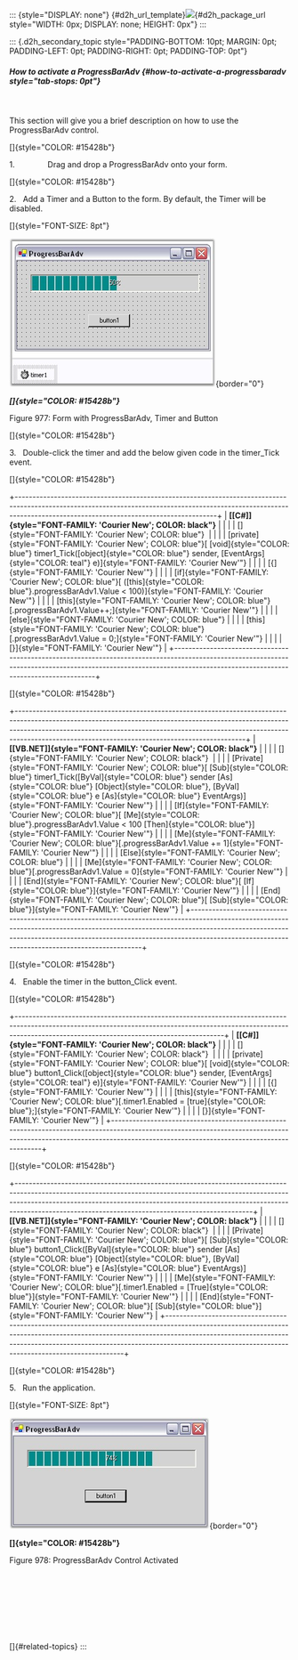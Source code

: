::: {style="DISPLAY: none"}
[](ms-xhelp:///?Id=d2h_url_template){#d2h_url_template}![](!package_url!){#d2h_package_url style="WIDTH: 0px; DISPLAY: none; HEIGHT: 0px"}
:::

::: {.d2h_secondary_topic style="PADDING-BOTTOM: 10pt; MARGIN: 0pt; PADDING-LEFT: 0pt; PADDING-RIGHT: 0pt; PADDING-TOP: 0pt"}
##### How to activate a ProgressBarAdv {#how-to-activate-a-progressbaradv style="tab-stops: 0pt"}

 

This section will give you a brief description on how to use the ProgressBarAdv control.

[]{style="COLOR: #15428b"} 

1.               Drag and drop a ProgressBarAdv onto your form.

[]{style="COLOR: #15428b"} 

2.   Add a Timer and a Button to the form. By default, the Timer will be disabled.

[]{style="FONT-SIZE: 8pt"} 

![](ImagesExt/image76_961.jpg){border="0"}

***[]{style="COLOR: #15428b"}*** 

Figure 977: Form with ProgressBarAdv, Timer and Button

[]{style="COLOR: #15428b"} 

3.   Double-click the timer and add the below given code in the timer_Tick event.

[]{style="COLOR: #15428b"} 

+--------------------------------------------------------------------------------------------------------------------------------------------------------------------------------------------------------------------+
| **[\[C#\]]{style="FONT-FAMILY: 'Courier New'; COLOR: black"}**                                                                                                                                                     |
|                                                                                                                                                                                                                    |
| []{style="FONT-FAMILY: 'Courier New'; COLOR: blue"}                                                                                                                                                                |
|                                                                                                                                                                                                                    |
| [private]{style="FONT-FAMILY: 'Courier New'; COLOR: blue"}[ [void]{style="COLOR: blue"} timer1_Tick([object]{style="COLOR: blue"} sender, [EventArgs]{style="COLOR: teal"} e)]{style="FONT-FAMILY: 'Courier New'"} |
|                                                                                                                                                                                                                    |
| [{]{style="FONT-FAMILY: 'Courier New'"}                                                                                                                                                                            |
|                                                                                                                                                                                                                    |
| [if]{style="FONT-FAMILY: 'Courier New'; COLOR: blue"}[ ([this]{style="COLOR: blue"}.progressBarAdv1.Value \< 100)]{style="FONT-FAMILY: 'Courier New'"}                                                             |
|                                                                                                                                                                                                                    |
| [this]{style="FONT-FAMILY: 'Courier New'; COLOR: blue"}[.progressBarAdv1.Value++;]{style="FONT-FAMILY: 'Courier New'"}                                                                                             |
|                                                                                                                                                                                                                    |
| [else]{style="FONT-FAMILY: 'Courier New'; COLOR: blue"}                                                                                                                                                            |
|                                                                                                                                                                                                                    |
| [this]{style="FONT-FAMILY: 'Courier New'; COLOR: blue"}[.progressBarAdv1.Value = 0;]{style="FONT-FAMILY: 'Courier New'"}                                                                                           |
|                                                                                                                                                                                                                    |
| [}]{style="FONT-FAMILY: 'Courier New'"}                                                                                                                                                                            |
+--------------------------------------------------------------------------------------------------------------------------------------------------------------------------------------------------------------------+

[]{style="COLOR: #15428b"} 

+----------------------------------------------------------------------------------------------------------------------------------------------------------------------------------------------------------------------------------------------------------------------------------------------------------+
| **[\[VB.NET\]]{style="FONT-FAMILY: 'Courier New'; COLOR: black"}**                                                                                                                                                                                                                                       |
|                                                                                                                                                                                                                                                                                                          |
| []{style="FONT-FAMILY: 'Courier New'; COLOR: black"}                                                                                                                                                                                                                                                     |
|                                                                                                                                                                                                                                                                                                          |
| [Private]{style="FONT-FAMILY: 'Courier New'; COLOR: blue"}[ [Sub]{style="COLOR: blue"} timer1_Tick([ByVal]{style="COLOR: blue"} sender [As]{style="COLOR: blue"} [Object]{style="COLOR: blue"}, [ByVal]{style="COLOR: blue"} e [As]{style="COLOR: blue"} EventArgs)]{style="FONT-FAMILY: 'Courier New'"} |
|                                                                                                                                                                                                                                                                                                          |
| [If]{style="FONT-FAMILY: 'Courier New'; COLOR: blue"}[ [Me]{style="COLOR: blue"}.progressBarAdv1.Value \< 100 [Then]{style="COLOR: blue"}]{style="FONT-FAMILY: 'Courier New'"}                                                                                                                           |
|                                                                                                                                                                                                                                                                                                          |
| [Me]{style="FONT-FAMILY: 'Courier New'; COLOR: blue"}[.progressBarAdv1.Value += 1]{style="FONT-FAMILY: 'Courier New'"}                                                                                                                                                                                   |
|                                                                                                                                                                                                                                                                                                          |
| [Else]{style="FONT-FAMILY: 'Courier New'; COLOR: blue"}                                                                                                                                                                                                                                                  |
|                                                                                                                                                                                                                                                                                                          |
| [Me]{style="FONT-FAMILY: 'Courier New'; COLOR: blue"}[.progressBarAdv1.Value = 0]{style="FONT-FAMILY: 'Courier New'"}                                                                                                                                                                                    |
|                                                                                                                                                                                                                                                                                                          |
| [End]{style="FONT-FAMILY: 'Courier New'; COLOR: blue"}[ [If]{style="COLOR: blue"}]{style="FONT-FAMILY: 'Courier New'"}                                                                                                                                                                                   |
|                                                                                                                                                                                                                                                                                                          |
| [End]{style="FONT-FAMILY: 'Courier New'; COLOR: blue"}[ [Sub]{style="COLOR: blue"}]{style="FONT-FAMILY: 'Courier New'"}                                                                                                                                                                                  |
+----------------------------------------------------------------------------------------------------------------------------------------------------------------------------------------------------------------------------------------------------------------------------------------------------------+

[]{style="COLOR: #15428b"} 

4.   Enable the timer in the button_Click event.

[]{style="COLOR: #15428b"} 

+----------------------------------------------------------------------------------------------------------------------------------------------------------------------------------------------------------------------+
| **[\[C#\]]{style="FONT-FAMILY: 'Courier New'; COLOR: black"}**                                                                                                                                                       |
|                                                                                                                                                                                                                      |
| []{style="FONT-FAMILY: 'Courier New'; COLOR: black"}                                                                                                                                                                 |
|                                                                                                                                                                                                                      |
| [private]{style="FONT-FAMILY: 'Courier New'; COLOR: blue"}[ [void]{style="COLOR: blue"} button1_Click([object]{style="COLOR: blue"} sender, [EventArgs]{style="COLOR: teal"} e)]{style="FONT-FAMILY: 'Courier New'"} |
|                                                                                                                                                                                                                      |
| [{]{style="FONT-FAMILY: 'Courier New'"}                                                                                                                                                                              |
|                                                                                                                                                                                                                      |
| [this]{style="FONT-FAMILY: 'Courier New'; COLOR: blue"}[.timer1.Enabled = [true]{style="COLOR: blue"};]{style="FONT-FAMILY: 'Courier New'"}                                                                          |
|                                                                                                                                                                                                                      |
| [}]{style="FONT-FAMILY: 'Courier New'"}                                                                                                                                                                              |
+----------------------------------------------------------------------------------------------------------------------------------------------------------------------------------------------------------------------+

[]{style="COLOR: #15428b"} 

+------------------------------------------------------------------------------------------------------------------------------------------------------------------------------------------------------------------------------------------------------------------------------------------------------------+
| **[\[VB.NET\]]{style="FONT-FAMILY: 'Courier New'; COLOR: black"}**                                                                                                                                                                                                                                         |
|                                                                                                                                                                                                                                                                                                            |
| []{style="FONT-FAMILY: 'Courier New'; COLOR: black"}                                                                                                                                                                                                                                                       |
|                                                                                                                                                                                                                                                                                                            |
| [Private]{style="FONT-FAMILY: 'Courier New'; COLOR: blue"}[ [Sub]{style="COLOR: blue"} button1_Click([ByVal]{style="COLOR: blue"} sender [As]{style="COLOR: blue"} [Object]{style="COLOR: blue"}, [ByVal]{style="COLOR: blue"} e [As]{style="COLOR: blue"} EventArgs)]{style="FONT-FAMILY: 'Courier New'"} |
|                                                                                                                                                                                                                                                                                                            |
| [Me]{style="FONT-FAMILY: 'Courier New'; COLOR: blue"}[.timer1.Enabled = [True]{style="COLOR: blue"}]{style="FONT-FAMILY: 'Courier New'"}                                                                                                                                                                   |
|                                                                                                                                                                                                                                                                                                            |
| [End]{style="FONT-FAMILY: 'Courier New'; COLOR: blue"}[ [Sub]{style="COLOR: blue"}]{style="FONT-FAMILY: 'Courier New'"}                                                                                                                                                                                    |
+------------------------------------------------------------------------------------------------------------------------------------------------------------------------------------------------------------------------------------------------------------------------------------------------------------+

[]{style="COLOR: #15428b"} 

5.   Run the application.

[]{style="FONT-SIZE: 8pt"} 

![](ImagesExt/image76_962.jpg){border="0"}

**[]{style="COLOR: #15428b"}** 

Figure 978: ProgressBarAdv Control Activated

 

 

 

 

[]{#related-topics}
:::
